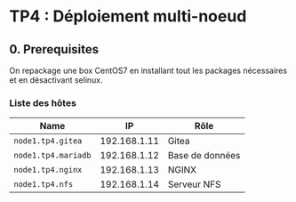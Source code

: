 # TP4 : Déploiement multi-noeud

## 0. Prerequisites

On repackage une box CentOS7 en installant tout les packages nécessaires et en désactivant selinux.

### Liste des hôtes

| Name                | IP           | Rôle           |
| ----------------    | ------------ | -----------    |
| `node1.tp4.gitea`   | 192.168.1.11 | Gitea          |
| `node1.tp4.mariadb` | 192.168.1.12 | Base de données|
| `node1.tp4.nginx`   | 192.168.1.13 | NGINX          |
| `node1.tp4.nfs`     | 192.168.1.14 | Serveur NFS    |